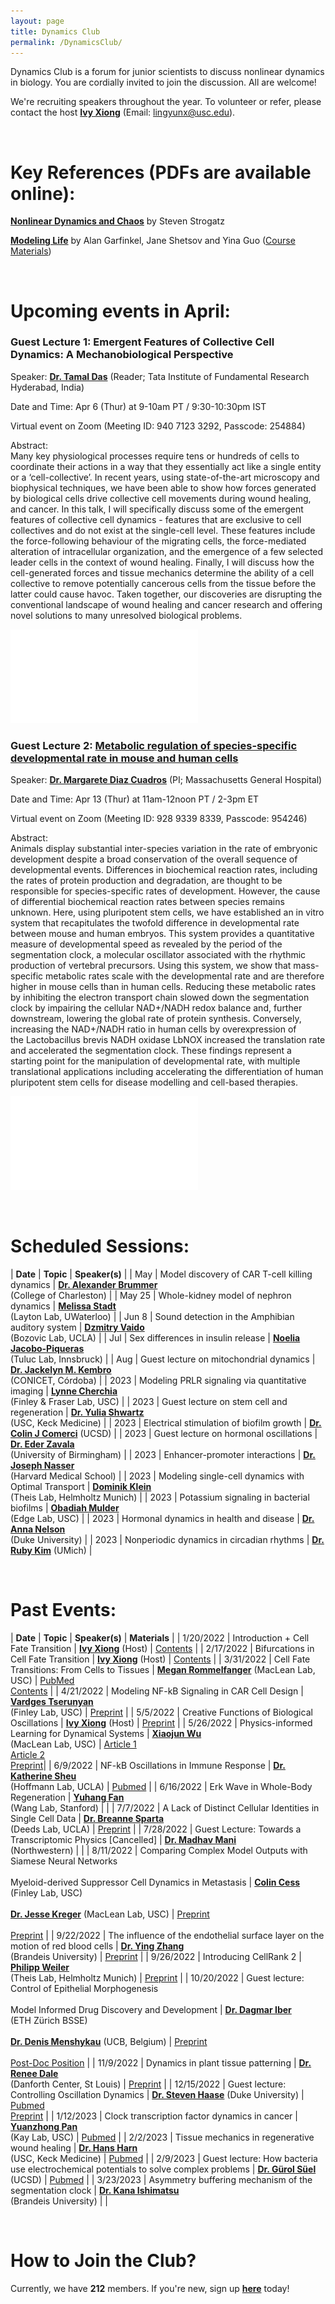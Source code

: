 ```yaml
---
layout: page
title: Dynamics Club
permalink: /DynamicsClub/
---
```


Dynamics Club is a forum for junior scientists to discuss nonlinear dynamics in biology. You are cordially invited to join the discussion. All are welcome! 

We're recruiting speakers throughout the year. To volunteer or refer, please contact the host [**Ivy Xiong**](https://lingyunxiong.github.io) (Email: [lingyunx@usc.edu](mailto:lingyunx@usc.edu)). 

&nbsp;
&nbsp;

# Key References (PDFs are available online): 

[**Nonlinear Dynamics and Chaos**](https://www.stevenstrogatz.com/books/nonlinear-dynamics-and-chaos-with-applications-to-physics-biology-chemistry-and-engineering) by Steven Strogatz 

[**Modeling Life**](https://link.springer.com/book/10.1007/978-3-319-59731-7) by Alan Garfinkel, Jane Shetsov and Yina Guo ([Course Materials](https://modelinginbiology.github.io))

&nbsp;
&nbsp;

# Upcoming events in April: 

### Guest Lecture 1: **Emergent Features of Collective Cell Dynamics: A Mechanobiological Perspective**

Speaker: [**Dr. Tamal Das**](https://www.tifrh.res.in/~tamal/) (Reader; Tata Institute of Fundamental Research Hyderabad, India)

Date and Time: Apr 6 (Thur) at 9-10am PT / 9:30-10:30pm IST

Virtual event on Zoom (Meeting ID: 940 7123 3292, Passcode: 254884)

Abstract: \
Many key physiological processes require tens or hundreds of cells to coordinate their actions in a way that they essentially act like a single entity or a ‘cell-collective’. In recent years, using state-of-the-art microscopy and biophysical techniques, we have been able to show how forces generated by biological cells drive collective cell movements during wound healing, and cancer. In this talk, I will specifically discuss some of the emergent features of collective cell dynamics - features that are exclusive to cell collectives and do not exist at the single-cell level. These features include the force-following behaviour of the migrating cells, the force-mediated alteration of intracellular organization, and the emergence of a few selected leader cells in the context of wound healing. Finally, I will discuss how the cell-generated forces and tissue mechanics determine the ability of a cell collective to remove potentially cancerous cells from the tissue before the latter could cause havoc. Taken together, our discoveries are disrupting the conventional landscape of wound healing and cancer research and offering novel solutions to many unresolved biological problems.

![DynamicsClub](/images/DynamicsClub_Apr2023_1.pdf)


### Guest Lecture 2: [**Metabolic regulation of species-specific developmental rate in mouse and human cells**]()

Speaker: [**Dr. Margarete Diaz Cuadros**](https://molbio.massgeneral.org/labs/diaz-cuadros-lab/) (PI; Massachusetts General Hospital)

Date and Time: Apr 13 (Thur) at 11am-12noon PT / 2-3pm ET

Virtual event on Zoom (Meeting ID: 928 9339 8339, Passcode: 954246)

Abstract: \
Animals display substantial inter-species variation in the rate of embryonic development despite a broad conservation of the overall sequence of developmental events. Differences in biochemical reaction rates, including the rates of protein production and degradation, are thought to be responsible for species-specific rates of development. However, the cause of differential biochemical reaction rates between species remains unknown. Here, using pluripotent stem cells, we have established an in vitro system that recapitulates the twofold difference in developmental rate between mouse and human embryos. This system provides a quantitative measure of developmental speed as revealed by the period of the segmentation clock, a molecular oscillator associated with the rhythmic production of vertebral precursors. Using this system, we show that mass-specific metabolic rates scale with the developmental rate and are therefore higher in mouse cells than in human cells. Reducing these metabolic rates by inhibiting the electron transport chain slowed down the segmentation clock by impairing the cellular NAD+/NADH redox balance and, further downstream, lowering the global rate of protein synthesis. Conversely, increasing the NAD+/NADH ratio in human cells by overexpression of the Lactobacillus brevis NADH oxidase LbNOX increased the translation rate and accelerated the segmentation clock. These findings represent a starting point for the manipulation of developmental rate, with multiple translational applications including accelerating the differentiation of human pluripotent stem cells for disease modelling and cell-based therapies.

![DynamicsClub](/images/DynamicsClub_Apr2023_2.pdf)

&nbsp;
&nbsp;

# Scheduled Sessions:

| **Date** | **Topic** | **Speaker(s)** |
| May | Model discovery of CAR T-cell killing dynamics | [**Dr. Alexander Brummer**](https://physics.cofc.edu/faculty-and-staff-listing/brummer,-alex.php) <br /> (College of Charleston) |
| May 25 | Whole-kidney model of nephron dynamics | [**Melissa Stadt**](https://uwaterloo.ca/scholar/mstadt/home) <br /> (Layton Lab, UWaterloo) |
| Jun 8 | Sound detection in the Amphibian auditory system | [**Dzmitry Vaido**](https://bozoviclab.physics.ucla.edu/members.html) <br /> (Bozovic Lab, UCLA) |
| Jul | Sex differences in insulin release | [**Noelia Jacobo-Piqueras**](https://cavx.at/noelia-jacobo-piqueras/) <br /> (Tuluc Lab, Innsbruck) |
| Aug | Guest lecture on mitochondrial dynamics | [**Dr. Jackelyn M. Kembro**](https://loop.frontiersin.org/people/170588/overview) <br /> (CONICET, Córdoba) |
| 2023 | Modeling PRLR signaling via quantitative imaging | [**Lynne Cherchia**](http://csbl.usc.edu/people/lab-members/) <br /> (Finley & Fraser Lab, USC) |
| 2023 | Guest lecture on stem cell and regeneration | [**Dr. Yulia Shwartz**](https://keck.usc.edu/faculty-search/yulia-shwartz/) <br /> (USC, Keck Medicine) |
| 2023 | Electrical stimulation of biofilm growth | [**Dr. Colin J Comerci**](https://suellab.github.io/people/) (UCSD) |
| 2023 | Guest lecture on hormonal oscillations | [**Dr. Eder Zavala**](https://www.birmingham.ac.uk/staff/profiles/metabolism-systems/zavala-eder.aspx) <br /> (University of Birmingham) |
| 2023 | Enhancer-promoter interactions | [**Dr. Joseph Nasser**](https://connects.catalyst.harvard.edu/Profiles/display/Person/200753) <br /> (Harvard Medical School) |
| 2023 | Modeling single-cell dynamics with Optimal Transport | [**Dominik Klein**](https://www.linkedin.com/in/dominik-klein-8ba2b6179/?originalSubdomain=de) <br /> (Theis Lab, Helmholtz Munich) |
| 2023 | Potassium signaling in bacterial biofilms | [**Obadiah Mulder**](https://edgepopgen.github.io/edgelab/team/) <br /> (Edge Lab, USC) |
| 2023 | Hormonal dynamics in health and disease | [**Dr. Anna Nelson**](https://scholars.duke.edu/person/anna.nelson) <br /> (Duke University) |
| 2023 | Nonperiodic dynamics in circadian rhythms | [**Dr. Ruby Kim**](https://lsa.umich.edu/math/people/postdoc-faculty/rshkim.html) (UMich) |

&nbsp;
&nbsp;

# Past Events:

| **Date** | **Topic** | **Speaker(s)** | **Materials** |
| 1/20/2022 | Introduction + Cell Fate Transition | [**Ivy Xiong**](https://lingyunxiong.github.io) (Host) | [Contents](https://drive.google.com/file/d/18OcjJginmYzX9KQ-J0J64o9GeMG6ya-I/view?usp=sharing) |
| 2/17/2022 | Bifurcations in Cell Fate Transition | [**Ivy Xiong**](https://lingyunxiong.github.io) (Host) | [Contents](https://drive.google.com/file/d/1W0TRbrKwryFQ2U7IN9CR-ufOTZHycH88/view?usp=sharing ) |
| 3/31/2022 | Cell Fate Transitions: From Cells to Tissues | [**Megan Rommelfanger**](https://macleanlab.usc.edu/people/megan-rommelfanger/) (MacLean Lab, USC) | [PubMed](https://pubmed.ncbi.nlm.nih.gov/34935903/) <br /> [Contents](https://drive.google.com/file/d/1LzuqVaFz5hKXT37KzmXHevop3o0gxp7n/view?usp=sharing) |
| 4/21/2022 | Modeling NF-kB Signaling in CAR Cell Design | [**Vardges Tserunyan**](http://csbl.usc.edu/people/lab-members/) <br /> (Finley Lab, USC) | [Preprint](https://www.biorxiv.org/content/10.1101/2022.04.27.489659v1) |
| 5/5/2022 | Creative Functions of Biological Oscillations | [**Ivy Xiong**](https://lingyunxiong.github.io) (Host) | [Preprint](https://doi.org/10.48550/arXiv.2301.08996) |
| 5/26/2022 | Physics-informed Learning for Dynamical Systems | [**Xiaojun Wu**](https://macleanlab.usc.edu/people/xiaojun-wu2/) <br /> (MacLean Lab, USC) | [Article 1](https://proceedings.mlr.press/v144/wang21a.html) <br /> [Article 2](https://www.nature.com/articles/s41467-021-26434-1) <br /> [Preprint](https://www.biorxiv.org/content/10.1101/2022.05.18.492557v1)|
| 6/9/2022 | NF-kB Oscillations in Immune Response | [**Dr. Katherine Sheu**](https://mstp.healthsciences.ucla.edu/people/katherine-sheu/) <br /> (Hoffmann Lab, UCLA) | [Pubmed](https://pubmed.ncbi.nlm.nih.gov/34140389/) |
| 6/16/2022 | Erk Wave in Whole-Body Regeneration | [**Yuhang Fan**](https://profiles.stanford.edu/yuhang-fan) <br /> (Wang Lab, Stanford) | |
| 7/7/2022 | A Lack of Distinct Cellular Identities in Single Cell Data | [**Dr. Breanne Sparta**](https://www.linkedin.com/in/breanne-sparta-1a80903a/) <br /> (Deeds Lab, UCLA) | [Preprint](https://www.biorxiv.org/content/10.1101/2022.06.03.494765v1) |
| 7/28/2022 | Guest Lecture: Towards a Transcriptomic Physics [Cancelled] | [**Dr. Madhav Mani**](https://www.madhavmani.com) <br /> (Northwestern) | |
| 8/11/2022 | Comparing Complex Model Outputs with Siamese Neural Networks <br /><br /> Myeloid-derived Suppressor Cell Dynamics in Metastasis | [**Colin Cess**](http://csbl.usc.edu/people/lab-members/) <br /> (Finley Lab, USC) <br /><br /> [**Dr. Jesse Kreger**](https://macleanlab.usc.edu/people/jesse-kreger/) (MacLean Lab, USC) | [Preprint](https://arxiv.org/abs/2208.06530) <br /><br /> [Preprint](https://doi.org/10.1101/2022.06.15.496246) |
| 9/22/2022 | The influence of the endothelial surface layer on the motion of red blood cells | [**Dr. Ying Zhang**](https://sites.google.com/brandeis.edu/yzhang) <br /> (Brandeis University) | [Preprint](https://arxiv.org/abs/2203.12113) |
| 9/26/2022 | Introducing CellRank 2 | [**Philipp Weiler**](https://www.helmholtz-munich.de/icb/research/groups/machine-learning/staff/staff/ma/10252/-Weiler/index.html) <br /> (Theis Lab, Helmholtz Munich) | [Preprint](https://doi.org/10.1101/2022.08.12.503709) |
| 10/20/2022 | Guest lecture: Control of Epithelial Morphogenesis <br /><br /> Model Informed Drug Discovery and Development | [**Dr. Dagmar Iber**](https://bsse.ethz.ch/cobi/group/people/person-detail.MTQ5NDI0.TGlzdC8yMjA0LC0xMDM3ODQxNDk3.html) <br /> (ETH Zürich BSSE) <br /><br /> [**Dr. Denis Menshykau**](https://www.linkedin.com/in/dmenshykau/?originalSubdomain=de) (UCB, Belgium) | [Preprint](https://doi.org/10.1101/2022.08.30.505859) <br /><br /> [Post-Doc Position](https://www.jobs.ethz.ch/job/view/JOPG_ethz_iU0C4kQJU5gfL69FCh) |
| 11/9/2022 | Dynamics in plant tissue patterning | [**Dr. Renee Dale**](https://rdale1.github.io/about/)  <br /> (Danforth Center, St Louis)  | [Preprint](https://doi.org/10.1101/2022.10.09.510391) |
| 12/15/2022 | Guest lecture: Controlling Oscillation Dynamics | [**Dr. Steven Haase**](https://sites.duke.edu/haaselab/) (Duke University) | [Pubmed](https://pubmed.ncbi.nlm.nih.gov/32409472/) <br /> [Preprint](https://doi.org/10.1101/2022.08.02.499203) |
| 1/12/2023 | Clock transcription factor dynamics in cancer | [**Yuanzhong Pan**](https://kaylab.usc.edu/about-ussteve-a-kay-ph-d-d-sc/staff/)  <br /> (Kay Lab, USC)  | [Pubmed](https://pubmed.ncbi.nlm.nih.gov/36595671/) |
| 2/2/2023 | Tissue mechanics in regenerative wound healing | [**Dr. Hans Harn**](https://sites.usc.edu/cmchuong/about/)  <br /> (USC, Keck Medicine)  | [Pubmed](https://pubmed.ncbi.nlm.nih.gov/33972536/) |
| 2/9/2023 | Guest lecture: How bacteria use electrochemical potentials to solve complex problems | [**Dr. Gürol Süel**](https://suellab.github.io) (UCSD)  | [Pubmed](https://pubmed.ncbi.nlm.nih.gov/36201591/) |
| 3/23/2023 | Asymmetry buffering mechanism of the segmentation clock | [**Dr. Kana Ishimatsu**](https://www.brandeis.edu/mathematics/people/index.html) <br /> (Brandeis University)  | |

&nbsp;
&nbsp;

# How to Join the Club?

Currently, we have **212** members. If you're new, sign up [**here**](http://eepurl.com/hSqQLD) today! 
